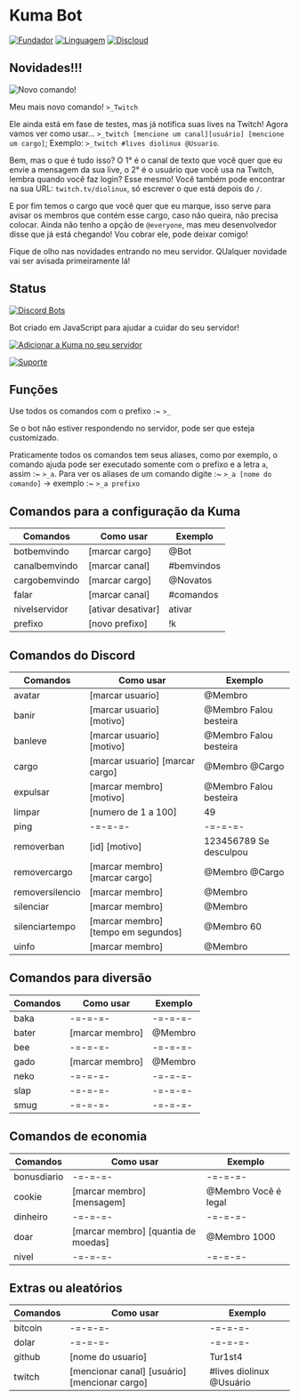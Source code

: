 # Kuma Bot

[![Fundador](https://img.shields.io/badge/Fundador-Tur1st4-red.svg?style=for-the-badge&logo=arch-linux)](https://github.com/Tur1st4/) [![Linguagem](https://img.shields.io/badge/Linguagem-JavaScript-yellow.svg?style=for-the-badge&logo=JavaScript)](https://discord.js.org/#/) [![Discloud](https://img.shields.io/badge/Host-Discloud%20%E2%9D%A4%EF%B8%8F-blue.svg?style=for-the-badge)](https://discloudbot.com/)

## Novidades!!!

![Novo comando!](https://i.imgur.com/Zv8dZTG.png)

Meu mais novo comando! `>_Twitch`

Ele ainda está em fase de testes, mas já notifica suas lives na Twitch! Agora vamos ver como usar... `>_twitch [mencione um canal][usuário] [mencione um cargo]`; Exemplo: `>_twitch #lives diolinux @Usuario`.

Bem, mas o que é tudo isso? O 1° é o canal de texto que você quer que eu envie a mensagem da sua live, o 2° é o usuário que você usa na Twitch, lembra quando você faz login? Esse mesmo! Você também pode encontrar na sua URL: `twitch.tv/diolinux`, só escrever o que está depois do `/`. 

E por fim temos o cargo que você quer que eu marque, isso serve para avisar os membros que contém esse cargo, caso não queira, não precisa colocar. Ainda não tenho a opção de `@everyone`, mas meu desenvolvedor disse que já está chegando! Vou cobrar ele, pode deixar comigo!


Fique de olho nas novidades entrando no meu servidor. QUalquer novidade vai ser avisada primeiramente lá!

## Status

[![Discord Bots](https://discordbots.org/api/widget/599693638523551904.svg)](https://discordbots.org/bot/599693638523551904)

Bot criado em JavaScript para ajudar a cuidar do seu servidor!

[![Adicionar a Kuma no seu servidor](https://i.imgur.com/lemmiE8.png)](https://discordapp.com/api/oauth2/authorize?client_id=599693638523551904&permissions=8&scope=bot)

[![Suporte](https://i.imgur.com/FNq2IFc.png)](https://discordapp.com/invite/dtw2VXY)

## Funções

Use todos os comandos com o prefixo :~ `>_`

Se o bot não estiver respondendo no servidor, pode ser que esteja customizado.

Praticamente todos os comandos tem seus aliases, como por exemplo, o comando ajuda pode ser executado somente com o prefixo e a letra `a`, assim :~ `>_a`.
Para ver os aliases de um comando digite :~ `>_a [nome do comando]` -> exemplo :~ `>_a prefixo`

## Comandos para a configuração da Kuma

Comandos | Como usar | Exemplo
---------|-----------|----------
botbemvindo | [marcar cargo] | @Bot
canalbemvindo | [marcar canal] | #bemvindos
cargobemvindo | [marcar cargo] | @Novatos
falar | [marcar canal] | #comandos
nivelservidor | [ativar desativar] | ativar
prefixo | [novo prefixo] | !k

## Comandos do Discord

Comandos | Como usar | Exemplo
---------|-----------|----------
avatar | [marcar usuario] | @Membro
banir | [marcar usuario] [motivo] | @Membro Falou besteira
banleve | [marcar usuario] [motivo] | @Membro Falou besteira
cargo | [marcar usuario] [marcar cargo] | @Membro @Cargo
expulsar | [marcar membro] [motivo] | @Membro Falou besteira
limpar | [numero de 1 a 100] | 49
ping | -=-=-=- | -=-=-=-
removerban | [id] [motivo] | 123456789 Se desculpou
removercargo | [marcar membro] [marcar cargo] | @Membro @Cargo
removersilencio | [marcar membro] | @Membro
silenciar | [marcar membro] | @Membro
silenciartempo | [marcar membro] [tempo em segundos] | @Membro 60
uinfo | [marcar membro] | @Membro

## Comandos para diversão

Comandos | Como usar | Exemplo
---------|-----------|----------
baka | -=-=-=- | -=-=-=-
bater | [marcar membro] | @Membro
bee | -=-=-=- | -=-=-=-
gado | [marcar membro] | @Membro
neko | -=-=-=- | -=-=-=-
slap | -=-=-=- | -=-=-=-
smug | -=-=-=- | -=-=-=-

## Comandos de economia

Comandos | Como usar | Exemplo
---------|-----------|----------
bonusdiario |  -=-=-=- |  -=-=-=-
cookie | [marcar membro] [mensagem] | @Membro Você é legal
dinheiro |  -=-=-=- |  -=-=-=-
doar | [marcar membro] [quantia de moedas] | @Membro 1000
nivel |  -=-=-=- |  -=-=-=-

## Extras ou aleatórios

Comandos | Como usar | Exemplo
---------|-----------|----------
bitcoin | -=-=-=- | -=-=-=-
dolar | -=-=-=- | -=-=-=-
github | [nome do usuario] | Tur1st4
twitch | [mencionar canal] [usuário] [mencionar cargo] | #lives diolinux @Usuário
